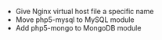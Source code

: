 * Give Nginx virtual host file a specific name
* Move php5-mysql to MySQL module
* Add php5-mongo to MongoDB module
